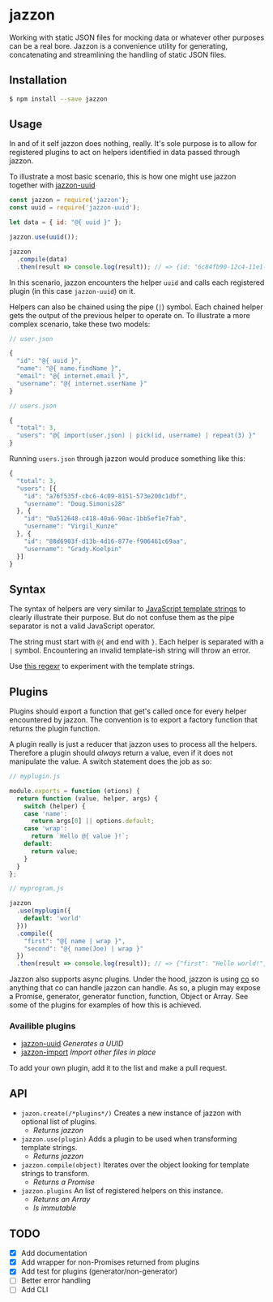 # jazzon

Working with static JSON files for mocking data or whatever other purposes can be a real bore. Jazzon is a convenience utility for generating, concatenating and streamlining the handling of static JSON files.

## Installation

```bash
$ npm install --save jazzon
```

## Usage

In and of it self jazzon does nothing, really. It's sole purpose is to allow for registered plugins to act on helpers identified in data passed through jazzon.

To illustrate a most basic scenario, this is how one might use jazzon together with [jazzon-uuid](https://github.com/tornqvist/jazzon-uuid)

```javascript
const jazzon = require('jazzon');
const uuid = require('jazzon-uuid');

let data = { id: "@{ uuid }" };

jazzon.use(uuid());

jazzon
  .compile(data)
  .then(result => console.log(result)); // => {id: "6c84fb90-12c4-11e1-840d-7b25c5ee775a"}
```

In this scenario, jazzon encounters the helper `uuid` and calls each registered plugin (in this case `jazzon-uuid`) on it.

Helpers can also be chained using the pipe (`|`) symbol. Each chained helper gets the output of the previous helper to operate on. To illustrate a more complex scenario, take these two models:

```javascript
// user.json

{
  "id": "@{ uuid }",
  "name": "@{ name.findName }",
  "email": "@{ internet.email }",
  "username": "@{ internet.userName }"
}
```

```javascript
// users.json

{
  "total": 3,
  "users": "@{ import(user.json) | pick(id, username) | repeat(3) }"
}
```

Running `users.json` through jazzon would produce something like this:

```javascript
{
  "total": 3,
  "users": [{
    "id": "a76f535f-cbc6-4c09-8151-573e200c1dbf",
    "username": "Doug.Simonis28"
  }, {
    "id": "0a512648-c418-40a6-90ac-1bb5ef1e7fab",
    "username": "Virgil_Kunze"
  }, {
    "id": "88d6903f-d13b-4d16-877e-f906461c69aa",
    "username": "Grady.Koelpin"
  }]
}
```

## Syntax

The syntax of helpers are very similar to [JavaScript template strings](https://developer.mozilla.org/en-US/docs/Web/JavaScript/Reference/template_strings) to clearly illustrate their purpose. But do not confuse them as the pipe separator is not a valid JavaScript operator.

The string must start with `@{` and end with `}`. Each helper is separated with a `|` symbol. Encountering an invalid template-ish string will throw an error.

Use [this regexr](http://regexr.com/3brqd) to experiment with the template strings.

## Plugins

Plugins should export a function that get's called once for every helper encountered by jazzon. The convention is to export a factory function that returns the plugin function.

A plugin really is just a reducer that jazzon uses to process all the helpers. Therefore a plugin should *always* return a value, even if it does not manipulate the value. A switch statement does the job as so:

```javascript
// myplugin.js

module.exports = function (otions) {
  return function (value, helper, args) {
    switch (helper) {
    case 'name':
      return args[0] || options.default;
    case 'wrap':
      return `Hello @{ value }!`;
    default:
      return value;
    }
  }
};
```

```javascript
// myprogram.js

jazzon
  .use(myplugin({
    default: 'world'
  }))
  .compile({
    "first": "@{ name | wrap }",
    "second": "@{ name(Joe) | wrap }"
  })
  .then(result => console.log(result)); // => {"first": "Hello world!", "second": "Hello Joe!"}
```

Jazzon also supports async plugins. Under the hood, jazzon is using [co](https://github.com/tj/co) so anything that co can handle jazzon can handle. As so, a plugin may expose a Promise, generator, generator function, function, Object or Array. See some of the plugins for examples of how this is achieved.

### Availible plugins

- [jazzon-uuid](https://github.com/tornqvist/jazzon-uuid) *Generates a UUID*
- [jazzon-import](https://github.com/tornqvist/jazzon-import) *Import other files in place*

To add your own plugin, add it to the list and make a pull request.

## API

- `jazon.create(/*plugins*/)` Creates a new instance of jazzon with optional list of plugins.
  - *Returns jazzon*
- `jazzon.use(plugin)` Adds a plugin to be used when transforming template strings.
  - *Returns jazzon*
- `jazzon.compile(object)` Iterates over the object looking for template strings to transform.
  - *Returns a Promise*
- `jazzon.plugins` An list of registered helpers on this instance.
  - *Returns an Array*
  - *Is immutable*

## TODO

- [x] Add documentation
- [x] Add wrapper for non-Promises returned from plugins
- [x] Add test for plugins (generator/non-generator)
- [ ] Better error handling
- [ ] Add CLI

